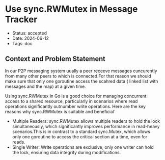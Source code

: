 # Use sync.RWMutex in Message Tracker

- Status: accepted
- Date: 2024-06-12
- Tags: doc

## Context and Problem Statement

In our P2P messaging system uually a peer receeve messages cuncurently from many other peers to which is connected.For that reason we should make sure that only one goroutine access the scahred data ( linked list with messages and the map) at a given time.

Using sync.RWMutex in Go is a good choice for managing concurrent access to a shared resource, particularly in scenarios where read operations significantly outnumber write operations. Here are the key reasons why sync.RWMutex is suitable and beneficial`

- Multiple Readers: sync.RWMutex allows multiple readers to hold the lock simultaneously, which significantly improves performance in read-heavy scenarios.This is in contrast to a standard sync.Mutex, which allows only one goroutine to access the critical section at a time, even for reads.
- Single Writer: Write operations are exclusive; only one writer can hold the lock, ensuring data integrity during modifications.